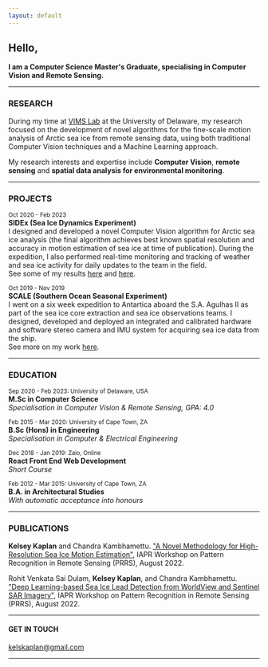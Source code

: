 ```yaml
---
layout: default
---
```


## **Hello,**<br>
**I am a Computer Science Master's Graduate, specialising in Computer Vision and Remote Sensing.**

* * *

### RESEARCH
During my time at [VIMS Lab](https://bigdatavision.org/) at the University of Delaware, my research focused on the development of novel algorithms for the fine-scale motion analysis of Arctic sea ice from remote sensing data, using both traditional Computer Vision techniques and a Machine Learning approach.

My research interests and expertise include **Computer Vision**, **remote sensing** and **spatial data analysis for environmental monitoring**.

* * *

### PROJECTS

<sup>Oct 2020 - Feb 2023</sup><br>
**SIDEx (Sea Ice Dynamics Experiment)** <br>
I designed and developed a novel Computer Vision algorithm for Arctic sea ice analysis (the final algorithm achieves best known spatial resolution and accuracy in motion estimation of sea ice at time of publication).
During the expedition, I also performed real-time monitoring and tracking of weather and sea ice activity for daily updates to the team in the field.<br>
See some of my results [here](https://bigdatavision.org/seaIceProjects/) and [here](https://drive.google.com/file/d/1ie40TW9mYXJtuKKIeAVDcHwtCqkOXwJ_/view?usp=sharing).


<sup>Oct 2019 - Nov 2019</sup><br>
**SCALE (Southern Ocean Seasonal Experiment)** <br>
I went on a six week expedition to Antartica aboard the S.A. Agulhas II as part of the sea ice core extraction and sea ice observations teams.
I designed, developed and deployed an integrated and calibrated hardware and software stereo camera and IMU system for acquiring sea ice data from the ship.<br>
See more on my work [here](https://github.com/kelseykap/kelseykap.github.io/blob/master/thesis.pdf).

* * *

### EDUCATION

<sup>Sep 2020 - Feb 2023: University of Delaware, USA</sup><br>
**M.Sc in Computer Science**<br>
_Specialisation in Computer Vision & Remote Sensing, GPA: 4.0_

<sup>Feb 2015 - Mar 2020: University of Cape Town, ZA</sup><br>
**B.Sc (Hons) in Engineering**<br>
_Specialisation in Computer & Electrical Engineering_

<sup>Dec 2018 - Jan 2019: Zaio, Online</sup><br>
**React Front End Web Development**<br>
_Short Course_
           
<sup>Feb 2012 - Mar 2015: University of Cape Town, ZA</sup><br>
**B.A. in Architectural Studies**<br>
_With automatic acceptance into honours_

* * *

### PUBLICATIONS

**Kelsey Kaplan** and Chandra Kambhamettu. ["A Novel Methodology for High-Resolution Sea Ice Motion Estimation"](https://link.springer.com/chapter/10.1007/978-3-031-37731-0_24), IAPR Workshop on Pattern Recognition in Remote Sensing (PRRS), August 2022.

Rohit Venkata Sai Dulam, **Kelsey Kaplan**, and Chandra Kambhamettu. ["Deep Learning-based Sea Ice Lead Detection from WorldView and Sentinel SAR Imagery"](https://link.springer.com/chapter/10.1007/978-3-031-37731-0_25), IAPR Workshop on Pattern Recognition in Remote Sensing (PRRS), August 2022.

* * *

#### GET IN TOUCH

[kelskaplan@gmail.com](mailto:kelskaplan@gmail.com)

* * *

